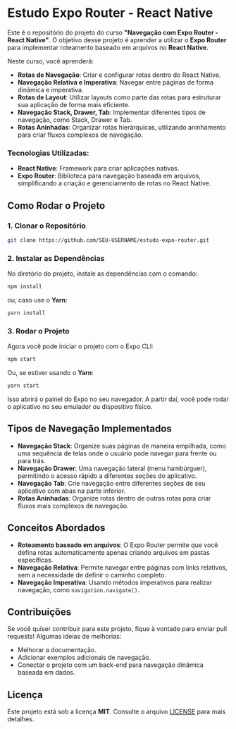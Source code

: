 # Estudo Expo Router - React Native

Este é o repositório do projeto do curso **"Navegação com Expo Router - React Native"**. O objetivo desse projeto é aprender a utilizar o **Expo Router** para implementar roteamento baseado em arquivos no **React Native**.

Neste curso, você aprenderá:

* **Rotas de Navegação**: Criar e configurar rotas dentro do React Native.
* **Navegação Relativa e Imperativa**: Navegar entre páginas de forma dinâmica e imperativa.
* **Rotas de Layout**: Utilizar layouts como parte das rotas para estruturar sua aplicação de forma mais eficiente.
* **Navegação Stack, Drawer, Tab**: Implementar diferentes tipos de navegação, como Stack, Drawer e Tab.
* **Rotas Aninhadas**: Organizar rotas hierárquicas, utilizando aninhamento para criar fluxos complexos de navegação.

### Tecnologias Utilizadas:

* **React Native**: Framework para criar aplicações nativas.
* **Expo Router**: Biblioteca para navegação baseada em arquivos, simplificando a criação e gerenciamento de rotas no React Native.

## Como Rodar o Projeto

### 1. Clonar o Repositório

```bash
git clone https://github.com/SEU-USERNAME/estudo-expo-router.git
```

### 2. Instalar as Dependências

No diretório do projeto, instale as dependências com o comando:

```bash
npm install
```

ou, caso use o **Yarn**:

```bash
yarn install
```

### 3. Rodar o Projeto

Agora você pode iniciar o projeto com o Expo CLI:

```bash
npm start
```

Ou, se estiver usando o **Yarn**:

```bash
yarn start
```

Isso abrirá o painel do Expo no seu navegador. A partir daí, você pode rodar o aplicativo no seu emulador ou dispositivo físico.

## Tipos de Navegação Implementados

* **Navegação Stack**: Organize suas páginas de maneira empilhada, como uma sequência de telas onde o usuário pode navegar para frente ou para trás.
* **Navegação Drawer**: Uma navegação lateral (menu hambúrguer), permitindo o acesso rápido a diferentes seções do aplicativo.
* **Navegação Tab**: Crie navegação entre diferentes seções de seu aplicativo com abas na parte inferior.
* **Rotas Aninhadas**: Organize rotas dentro de outras rotas para criar fluxos mais complexos de navegação.

## Conceitos Abordados

* **Roteamento baseado em arquivos**: O Expo Router permite que você defina rotas automaticamente apenas criando arquivos em pastas específicas.
* **Navegação Relativa**: Permite navegar entre páginas com links relativos, sem a necessidade de definir o caminho completo.
* **Navegação Imperativa**: Usando métodos imperativos para realizar navegação, como `navigation.navigate()`.

## Contribuições

Se você quiser contribuir para este projeto, fique à vontade para enviar pull requests! Algumas ideias de melhorias:

* Melhorar a documentação.
* Adicionar exemplos adicionais de navegação.
* Conectar o projeto com um back-end para navegação dinâmica baseada em dados.

## Licença

Este projeto está sob a licença **MIT**. Consulte o arquivo [LICENSE](LICENSE) para mais detalhes. 